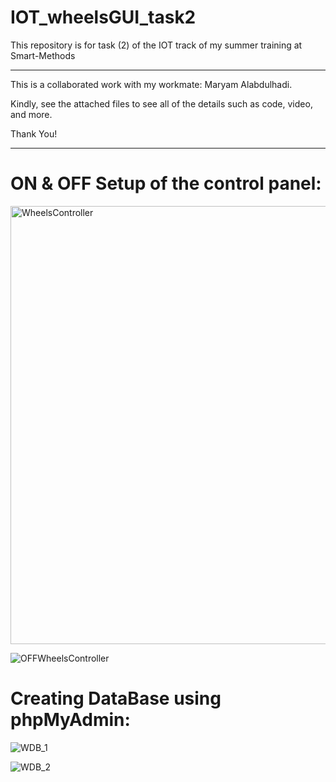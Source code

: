# IOT_wheelsGUI_task2
This repository is for task (2) of the IOT track of my summer training at Smart-Methods

-----------------------------------------------

This is a collaborated work with my workmate: Maryam Alabdulhadi.  

Kindly, see the attached files to see all of the details such as code, video, and more.

Thank You!

-----------------------------------------------

# ON & OFF Setup of the control panel: 

<img width="701" alt="WheelsController" src="https://user-images.githubusercontent.com/63375443/123608986-f3b49180-d807-11eb-9dff-48c3b5e0ec3b.png">

![OFFWheelsController](https://user-images.githubusercontent.com/63375443/123610827-a2a59d00-d809-11eb-80ab-c57578dc76cd.png)


# Creating DataBase using phpMyAdmin:

![WDB_1](https://user-images.githubusercontent.com/63375443/123609259-2eb6c500-d808-11eb-9252-ca5165d53b22.png)

![WDB_2](https://user-images.githubusercontent.com/63375443/123609276-32e2e280-d808-11eb-9a0a-c5b5e50f93b8.png)
